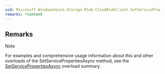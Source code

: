 ```yaml
---  
uid: Microsoft.WindowsAzure.Storage.Blob.CloudBlobClient.SetServicePropertiesAsync(Microsoft.WindowsAzure.Storage.Shared.Protocol.ServiceProperties,System.Threading.CancellationToken)  
remarks: *content  
---  
```

  
## Remarks  
  
> [!NOTE]
>  For examples and comprehensive usage information about this and other overloads of the SetServicePropertiesAsync method, see the [SetServicePropertiesAsync](assetId:///Overload:Microsoft.WindowsAzure.Storage.Blob.CloudBlobClient.SetServicePropertiesAsync?qualifyHint=False&autoUpgrade=True) overload summary.